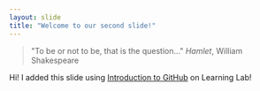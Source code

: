 ```yaml
---
layout: slide
title: "Welcome to our second slide!"
---
```

> "To be or not to be, that is the question..." *Hamlet*, William Shakespeare

Hi! I added this slide using [Introduction to GitHub](https://lab.github.com/githubtraining/introduction-to-github) on Learning Lab!
